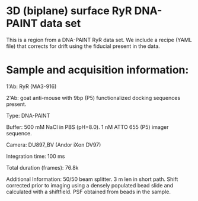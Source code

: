 # 3D (biplane) surface RyR DNA-PAINT data set #

This is a region from a DNA-PAINT RyR data set. We include a recipe (YAML file) that corrects for drift using the fiducial present in the data. 

# Sample and acquisition information: #

1'Ab: RyR (MA3-916)

2'Ab: goat anti-mouse with 9bp (P5) functionalized docking sequences present.

Type: DNA-PAINT

Buffer: 500 mM NaCl in PBS (pH=8.0). 1 nM ATTO 655 (P5) imager sequence.

Camera: DU897_BV (Andor iXon DV97)

Integration time:  100 ms

Total duration (frames): 76.8k
 
Additional Information: 50/50 beam splitter. 3 m len in short path. Shift corrected prior to imaging using a densely populated bead slide and calculated with a shiftfield. PSF obtained from beads in the sample.